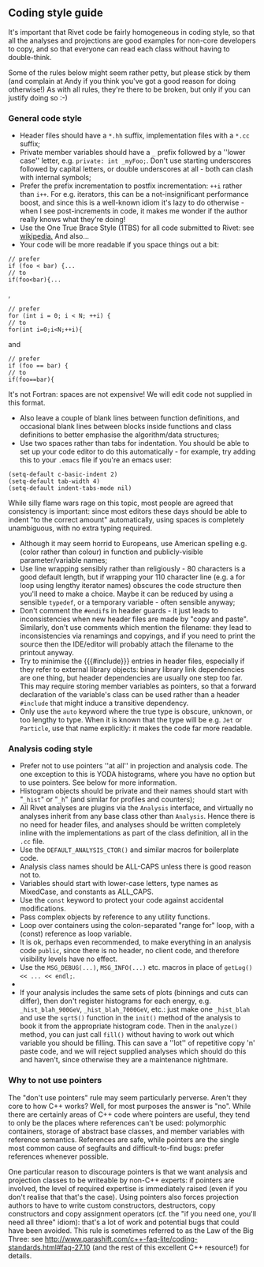 ## Coding style guide

It's important that Rivet code be fairly homogeneous in coding style, so that all the analyses and projections are good examples for non-core developers to copy, and so that everyone can read each class without having to double-think.

Some of the rules below might seem rather petty, but please stick by them (and complain at Andy if you think you've got a good reason for doing otherwise!) As with all rules, they're there to be broken, but only if you can justify doing so :-)

### General code style

 * Header files should have a `*.hh` suffix, implementation files with a `*.cc` suffix;
 * Private member variables should have a `_` prefix followed by a ''lower case'' letter, e.g. `private: int _myFoo;`. Don't use starting underscores followed by capital letters, or double underscores at all - both can clash with internal symbols;
 * Prefer the prefix incrementation to postfix incrementation: `++i` rather than `i++`. For e.g. iterators, this can be a not-insignificant performance boost, and since this is a well-known idiom it's lazy to do otherwise - when I see post-increments in code, it makes me wonder if the author really knows what they're doing!
 * Use the One True Brace Style (1TBS) for all code submitted to Rivet: see [wikipedia.](http://en.wikipedia.org/wiki/Indent_style#Variant:_1TBS) And also...
 * Your code will be more readable if you space things out a bit:
```
// prefer
if (foo < bar) {...
// to 
if(foo<bar){...
```
  , 
```
// prefer
for (int i = 0; i < N; ++i) {
// to 
for(int i=0;i<N;++i){
```
  and
```
// prefer
if (foo == bar) {
// to
if(foo==bar){
```

  It's not Fortran: spaces are not expensive! We will edit code not supplied in this format.
 * Also leave a couple of blank lines between function definitions, and occasional blank lines between blocks inside functions and class definitions to better emphasise the algorithm/data structures;
 * Use two spaces rather than tabs for indentation. You should be able to set up your code editor to do this automatically - for example, try adding this to your `.emacs` file if you're an emacs user:

```
(setq-default c-basic-indent 2)
(setq-default tab-width 4)
(setq-default indent-tabs-mode nil)
```

  While silly flame wars rage on this topic, most people are agreed that consistency is important: since most editors these days should be able to indent "to the correct amount" automatically, using spaces is completely unambiguous, with no extra typing required.

 * Although it may seem horrid to Europeans, use American spelling e.g. (color rather than colour) in function and publicly-visible parameter/variable names;
 * Use line wrapping sensibly rather than religiously - 80 characters is a good default length, but if wrapping your 110 character line (e.g. a for loop using lengthy iterator names) obscures the code structure then you'll need to make a choice. Maybe it can be reduced by using a sensible `typedef`, or a temporary variable - often sensible anyway;
 * Don't comment the `#endif`s in header guards - it just leads to inconsistencies when new header files are made by "copy and paste". Similarly, don't use comments which mention the filename: they lead to inconsistencies via renamings and copyings, and if you need to print the source then the IDE/editor will probably attach the filename to the printout anyway.
 * Try to minimise the {{{#include}}} entries in header files, especially if they refer to external library objects: binary library link dependencies are one thing, but header dependencies are usually one step too far. This may require storing member variables as pointers, so that a forward declaration of the variable's class can be used rather than a header `#include` that might induce a transitive dependency.
 * Only use the `auto` keyword where the true type is obscure, unknown, or too lengthy to type. When it is known that the type will be e.g. `Jet` or `Particle`, use that name explicitly: it makes the code far more readable.


### Analysis coding style

 * Prefer not to use pointers ''at all'' in projection and analysis code. The one exception to this is YODA histograms, where you have no option but to use pointers. See below for more information.
 * Histogram objects should be private and their names should start with "`_hist`" or "`_h`" (and similar for profiles and counters);
 * All Rivet analyses are plugins via the `Analysis` interface, and virtually no analyses inherit from any base class other than `Analysis`. Hence there is no need for header files, and analyses should be written completely inline with the implementations as part of the class definition, all in the `.cc` file.
 * Use the `DEFAULT_ANALYSIS_CTOR()` and similar macros for boilerplate code.
 * Analysis class names should be ALL-CAPS unless there is good reason not to.
 * Variables should start with lower-case letters, type names as MixedCase, and constants as ALL_CAPS.
 * Use the `const` keyword to protect your code against accidental modifications.
 * Pass complex objects by reference to any utility functions.
 * Loop over containers using the colon-separated "range for" loop, with a (const) reference as loop variable.
 * It is ok, perhaps even recommended, to make everything in an analysis code `public`, since there is no header, no client code, and therefore visibility levels have no effect.
 * Use the `MSG_DEBUG(...)`, `MSG_INFO(...)` etc. macros in place of `getLog() << ... << endl;`.
 * 
 * If your analysis includes the same sets of plots (binnings and cuts can differ), then don't register histograms for each energy, e.g. `_hist_blah_900GeV`, `_hist_blah_7000GeV`, etc.: just make one `_hist_blah` and use the `sqrtS()` function in the `init()` method of the analysis to book it from the appropriate histogram code. Then in the `analyze()` method, you can just call `fill()` without having to work out which variable you should be filling. This can save a ''lot'' of repetitive copy 'n' paste code, and we will reject supplied analyses which should do this and haven't, since otherwise they are a maintenance nightmare.


### Why to not use pointers

The "don't use pointers" rule may seem particularly perverse. Aren't they core to how C++ works? Well, for most purposes the answer is "no". While there are certainly areas of C++ code where pointers are useful, they tend to only be the places where references can't be used: polymorphic containers, storage of abstract base classes, and member variables with reference semantics. References are safe, while pointers are the single most common cause of segfaults and difficult-to-find bugs: prefer references whenever possible.

One particular reason to discourage pointers is that we want analysis and projection classes to be writeable by non-C++ experts: if pointers are involved, the level of required expertise is immediately raised (even if you don't realise that that's the case). Using pointers also forces projection authors to have to write custom constructors, destructors, copy constructors and copy assignment operators (cf. the "if you need one, you'll need all three" idiom): that's a lot of work and potential bugs that could have been avoided. This rule is sometimes referred to as the Law of the Big Three: see http://www.parashift.com/c++-faq-lite/coding-standards.html#faq-27.10 (and the rest of this excellent C++ resource!) for details.
